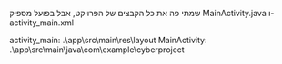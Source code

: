 שמתי פה את כל הקבצים של הפרויקט, אבל בפועל מספיק MainActivity.java ו-activity_main.xml

activity_main: .\app\src\main\res\layout
MainActivity: .\app\src\main\java\com\example\cyberproject
